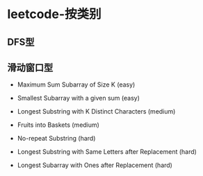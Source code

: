 # leetcode-按类别
## DFS型
## 滑动窗口型

- Maximum Sum Subarray of Size K (easy)
 
- Smallest Subarray with a given sum (easy)

- Longest Substring with K Distinct Characters (medium)

- Fruits into Baskets (medium)

- No-repeat Substring (hard)

- Longest Substring with Same Letters after Replacement (hard)

- Longest Subarray with Ones after Replacement (hard)
